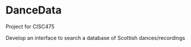 # DanceData
Project for CISC475

Develop an interface to search a database of Scottish dances/recordings